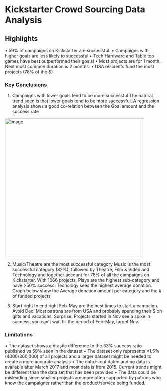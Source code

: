 # Kickstarter Crowd Sourcing Data Analysis

## Highlights
•	59% of campaigns on Kickstarter are successful.
•	Campaigns with higher goals are less likely to successful
•	Tech Hardware and Table top games have best outperformed their goals!
•	Most projects are for 1 month. Next most common duration is 2 months.
•	USA residents fund the most projects (78% of the $)

### Key Conclusions
1.	Campaigns with lower goals tend to be more successful
The natural trend seen is that lower goals tend to be more successful. A regression analysis shows a good co-relation between the Goal amount and the success rate
<img width="442" alt="image" src="https://user-images.githubusercontent.com/46534353/56934042-57fc2f00-6a9f-11e9-8056-397fb0439437.png">
 
2.	Music/Theatre are the most successful category
Music is the most successful category (82%), followed by Theatre, Film & Video and Technology and together account for 78% of all the campaigns on Kickstarter. With 1066 projects, Plays are the highest sub-category and have >50% success. Techology sees the highest average donation. Graph below show the Average donation amount per category and the # of funded projects
 
3. Start right to end right
Feb-May are the best times to start a campaign. Avoid Dec! Most patrons are from USA and probably spending their $ on gifts and vacations!
Surprise: Projects started in Nov see a spike in success, you can’t wait till the period of Feb-May, target Nov.
 

### Limitations 
•	The dataset shows a drastic difference to the 33% success ratio published vs 59% seen in the dataset
•	The dataset only represents <1.5% (4000/300,000) of all projects and a larger dataset might be needed to create a more accurate analysis
•	The data is out dated and no data is available after March 2017 and most data is from 2015. Current trends might be different than the data set that has been provided
•	The data could be misleading since smaller projects are more often supported by patrons who know the campaigner rather than the product/service being funded.

